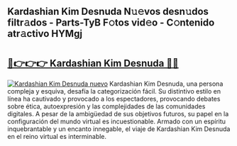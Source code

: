 ## Kardashian Kim Desnuda N𝚞𝚎vos desn𝚞dos filtr𝚊dos - Parts-TyB F𝚘tos vid𝚎o - C𝚘ntenido atr𝚊ctivo HYMgj

# <h2><a href="http://mb0e19.tromn.icu/?c=Kardashian+Kim+Desnuda">🔗👉👉👉 Kardashian Kim Desnuda 🔗🔗</a></h2>

[![Kardashian Kim Desnuda nuevo](https://i.imgur.com/pEAQMta.gif)](http://mb0e19.tromn.icu/?c=Kardashian+Kim+Desnuda)
Kardashian Kim Desnuda, una persona compleja y esquiva, desafía la categorización fácil. Su distintivo estilo en línea ha cautivado y provocado a los espectadores, provocando debates sobre ética, autoexpresión y las complejidades de las comunidades digitales. A pesar de la ambigüedad de sus objetivos futuros, su papel en la configuración del mundo virtual es incuestionable. Armado con un espíritu inquebrantable y un encanto innegable, el viaje de Kardashian Kim Desnuda en el reino virtual es interminable.
